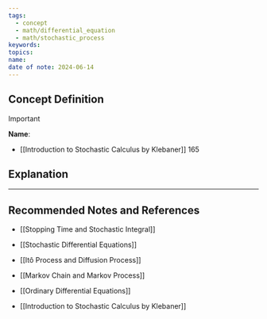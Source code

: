 ```yaml
---
tags:
  - concept
  - math/differential_equation
  - math/stochastic_process
keywords: 
topics: 
name: 
date of note: 2024-06-14
---
```


## Concept Definition

>[!important]
>**Name**: 


- [[Introduction to Stochastic Calculus by Klebaner]] 165

## Explanation





-----------
##  Recommended Notes and References


- [[Stopping Time and Stochastic Integral]]
- [[Stochastic Differential Equations]]
- [[Itô Process and Diffusion Process]]


- [[Markov Chain and Markov Process]]


- [[Ordinary Differential Equations]]


- [[Introduction to Stochastic Calculus by Klebaner]]